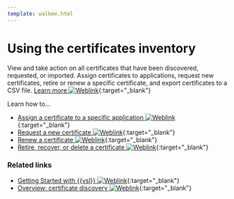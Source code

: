 ```yaml
---
template: walkme.html
---
```


# Using the certificates inventory

View and take action on all certificates that have been discovered, requested, or imported. Assign certificates to applications, request new certificates, retire 
or renew a specific certificate, and export certificates to a CSV file. [Learn more ![Weblink](../img/ico-weblink.gif)](https://docs.venafi.cloud/vaas/certificates/renewing-a-certificate/){:target="_blank"}

Learn how to...

- [Assign a certificate to a specific application ![Weblink](../img/ico-weblink.gif)](https://docs.venafi.cloud/vaas/application/assign-or-reassign-certificate-to-application/){:target="_blank"}
- [Request a new certificate ![Weblink](../img/ico-weblink.gif)](https://docs.venafi.cloud/vaas/certificates/requesting-downloading-installing-certificates/){:target="_blank"}
- [Renew a certificate ![Weblink](../img/ico-weblink.gif)](https://docs.venafi.cloud/vaas/certificates/renewing-a-certificate/){:target="_blank"}
- [Retire, recover, or delete a certificate ![Weblink](../img/ico-weblink.gif)](https://docs.venafi.cloud/vaas/certificates/renewing-a-certificate/){:target="_blank"}
<!-- - [Export certificates to a cvs file ![Weblink](../img/ico-weblink.gif)](https:/docs.venafi.cloud){:target="_blank"} **THIS topic doesn't seem to exist; fix later -->

### Related links

<!-- #### ![Weblink](../img/Venafi_Documentation.png) Documentation -->

- [Getting Started with {{vsl}} ![Weblink](../img/ico-weblink.gif)](https://docs.venafi.cloud/vaas/discovery/gs-Cloud-Discovery/){:target="_blank"}
- [Overview: certificate discovery ![Weblink](../img/ico-weblink.gif)](https://docs.venafi.cloud/vaas/discovery/c-Cloud-discovery-service/){:target="_blank"}

<!-- ??? relatedLinks "Related Links"

    ![Weblink](../img/Venafi_Icons_Code_04_Indigo_f.png) **Developer Hub**

    - [CA integrations you can bank on ![Weblink](../img/ico-weblink.gif)](https://vfi-poc.readme.io){:target="_blank"}
    - [Try out our top 3 APIs before implementation ![Weblink](../img/ico-weblink.gif)](https://vfi-poc.readme.io){:target="_blank"}

    ![Weblink](../img/Venafi_Icons_ContactUs_01_Indigo_f.png) **Community**

    - [Avoiding outages of critical applications](https://community.venafi.com){:target="_blank"}
    - [Push provisioning with F5: Achieving zero outages](https://community.venafi.com){:target="_blank"}
    - [Zero outages: keeping your certificate inventory in top shape](https://community.venafi.com){:target="_blank"}

    ![Weblink](../img/Venafi_Icons_PersonDeskComputer_Indigo_f.png) **Support**

    - [How-To: Troubleshooting orphaned certificates](https://support.venafi.com){:target="_blank"}
    - [How-To: Troubleshooting external discovery](https://support.venafi.com){:target="_blank"} -->
